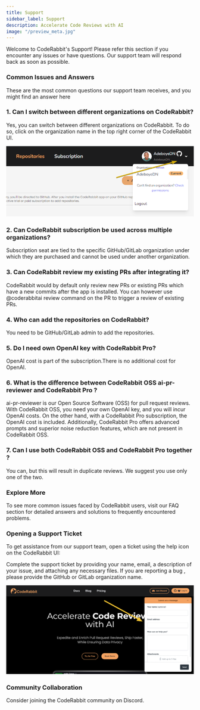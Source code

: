 ```yaml
---
title: Support
sidebar_label: Support
description: Accelerate Code Reviews with AI
image: "/preview_meta.jpg"
---
```


<head>
 <meta charSet="utf-8" />
  <meta name="title" content="CodeRabbit: AI-powered Code Reviews" />
  <meta name="description" content="Accelerate Code Reviews with AI" />

  <meta property="og:type" content="website" />
  <meta property="og:url" content="https://coderabbit.ai/" />
  <meta property="og:title" content="CodeRabbit: AI-powered Code Reviews" />
  <meta property="og:description" content="Accelerate Code Reviews with AI" />
  <meta property="og:image" content="/preview_meta.jpg" />

  <meta name="twitter:image" content="https://coderabbit.ai/preview_meta.jpg" />
  <meta name="twitter:card" content="summary_large_image" />
  <meta name="twitter:title" content="CodeRabbit: AI-powered Code Reviews" />
  <meta name="twitter:description" content="Accelerate Code Reviews with AI" />
</head>

Welcome to CodeRabbit's Support! Please refer this section if you encounter any issues or have questions. Our support team will respond back as soon as possible.

### **Common Issues and Answers**

These are the most common questions our support team receives, and you might find an answer here

### 1. Can I switch between different organizations on CodeRabbit?

Yes, you can switch between different organizations on CodeRabbit. To do so, click on the organization name in the top right corner of the CodeRabbit UI.

![Switch Organizations](./images/help3.png)

### 2. Can CodeRabbit subscription be used across multiple organizations?

Subscription seat are tied to the specific GitHub/GitLab organization under which they are purchased and cannot be used under another organization.

### 3. Can CodeRabbit review my existing PRs after integrating it?

CodeRabbit would by default only review new PRs or existing PRs which have a new commits after the app is installed.
You can however use @coderabbitai review command on the PR to trigger a review of existing PRs.

### 4. Who can add the repositories on CodeRabbit?

You need to be GitHub/GitLab admin to add the repositories.

### 5. Do I need own OpenAI key with CodeRabbit Pro?

OpenAI cost is part of the subscription.There is no additional cost for OpenAI.

### 6. What is the difference between CodeRabbit OSS ai-pr-reviewer and CodeRabbit Pro ?

ai-pr-reviewer is our Open Source Software (OSS) for pull request reviews. With CodeRabbit OSS, you need your own OpenAI key, and you will incur OpenAI costs.
On the other hand, with a CodeRabbit Pro subscription, the OpenAI cost is included. Additionally, CodeRabbit Pro offers advanced prompts and superior noise reduction features, which are not present in CodeRabbit OSS.

### 7. Can I use both CodeRabbit OSS and CodeRabbit Pro together ?

You can, but this will result in duplicate reviews. We suggest you use only one of the two.

### Explore More

To see more common issues faced by CodeRabbit users, visit our FAQ section for detailed answers and solutions to frequently encountered problems.

### **Opening a Support Ticket**

To get assistance from our support team, open a ticket using the help icon on the CodeRabbit UI:

Complete the support ticket by providing your name, email, a description of your issue, and attaching any necessary files. If you are reporting a bug , please provide the GitHub or GitLab organization name.

![Open a Ticket](./images/help2.png)

### **Community Collaboration**

Consider joining the CodeRabbit community on Discord.
